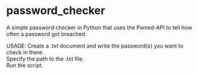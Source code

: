 # password_checker
A simple password checker in Python that uses the Pwned-API to tell how often a password got breached.

USAGE:
Create a .txt document and write the password(s) you want to check in there.<br />
Specify the path to the .txt file.<br />
Run the script.
